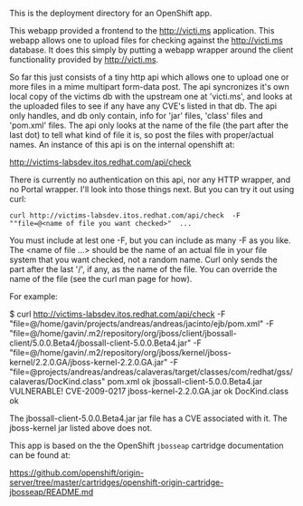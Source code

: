 This is the deployment directory for an OpenShift app.


This webapp provided a frontend to the http://victi.ms application.  This webapp allows one to upload files for checking against the http://victi.ms database.  It does this simply by putting a webapp wrapper around the client functionality provided by http://victi.ms. 

So far this just consists of a tiny http api which allows one to upload one or more files in a mime multipart form-data post.   The api syncronizes it's own local copy of the victims db with the upstream one at 'victi.ms', and looks at the uploaded files to see if any have any CVE's listed in that db.   The api only handles, and db only contain, info for 'jar' files, 'class' files and 'pom.xml' files.   The api only looks at the name of the file (the part after the last dot) to tell what kind of file it is, so post the files with proper/actual names.   An instance of this api is on the internal openshift at:

   http://victims-labsdev.itos.redhat.com/api/check

There is currently no authentication on this api, nor any HTTP wrapper, and no Portal wrapper.   I'll look into those things next.   But you can try it out using curl:

    curl http://victims-labsdev.itos.redhat.com/api/check  -F ""file=@<name of file you want checked>"  ...

You must include at lest one -F, but you can include as many -F as you like.  The <name of file ...> should be the name of an actual file in your file system that you want checked, not a random name.  Curl only sends the part after the last '/', if any, as the name of the file.  You can override the name of the file (see the curl man page for how).

For example:

$ curl http://victims-labsdev.itos.redhat.com/api/check -F "file=@/home/gavin/projects/andreas/andreas/jacinto/ejb/pom.xml"  -F "file=@/home/gavin/.m2/repository/org/jboss/client/jbossall-client/5.0.0.Beta4/jbossall-client-5.0.0.Beta4.jar" -F "file=@/home/gavin/.m2/repository/org/jboss/kernel/jboss-kernel/2.2.0.GA/jboss-kernel-2.2.0.GA.jar" -F "file=@projects/andreas/andreas/calaveras/target/classes/com/redhat/gss/calaveras/DocKind.class"
pom.xml ok
jbossall-client-5.0.0.Beta4.jar VULNERABLE! CVE-2009-0217
jboss-kernel-2.2.0.GA.jar ok
DocKind.class ok

The jbossall-client-5.0.0.Beta4.jar jar file has a CVE associated with it.  The jboss-kernel jar listed above does not.




This app is based on the the OpenShift `jbosseap` cartridge documentation can be found at:

https://github.com/openshift/origin-server/tree/master/cartridges/openshift-origin-cartridge-jbosseap/README.md
